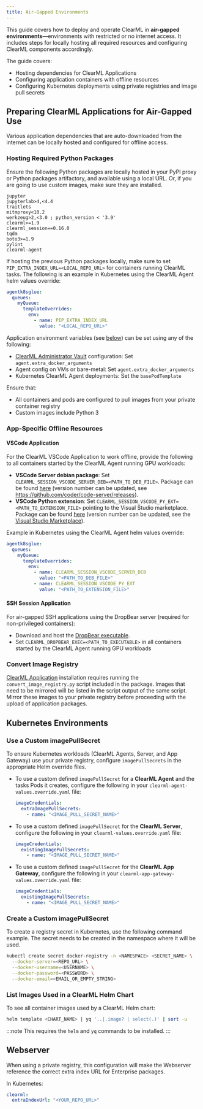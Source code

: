 ```yaml
---
title: Air-Gapped Environments
---
```


This guide covers how to deploy and operate ClearML in **air-gapped environments**—environments with restricted or no 
internet access. It includes steps for locally hosting all required resources and configuring ClearML components accordingly.

The guide covers:

- Hosting dependencies for ClearML Applications
- Configuring application containers with offline resources
- Configuring Kubernetes deployments using private registries and image pull secrets

## Preparing ClearML Applications for Air-Gapped Use

Various application dependencies that are auto-downloaded from the internet can be locally hosted and configured for offline access.

### Hosting Required Python Packages

Ensure the following Python packages are locally hosted in your PyPI proxy or Python packages artifactory, and 
available using a local URL. Or, if you are going to use custom images, make sure they are installed.

```requirements
jupyter
jupyterlab>4,<4.4
traitlets
mitmproxy<10.2
werkzeug>2,<3.0 ; python_version < '3.9'
clearml>=1.9
clearml_session==0.16.0
tqdm
boto3>=1.9
pylint
clearml-agent
```

If hosting the previous Python packages locally, make sure to set `PIP_EXTRA_INDEX_URL=<LOCAL_REPO_URL>` for containers 
running ClearML tasks. The following is an example in Kubernetes using the ClearML Agent helm values override:

```yaml
agentk8sglue:
  queues:
    myQueue:
      templateOverrides:
        env:
          - name: PIP_EXTRA_INDEX_URL
            value: "<LOCAL_REPO_URL>"
```


Application environment variables (see [below](#app-specific-offline-resources)) can be set using any of the following:

- [ClearML Administrator Vault](../../webapp/settings/webapp_settings_admin_vaults.md) configuration: Set `agent.extra_docker_arguments`
- Agent config on VMs or bare-metal: Set `agent.extra_docker_arguments`
- Kubernetes ClearML Agent deployments: Set the `basePodTemplate`

Ensure that:

* All containers and pods are configured to pull images from your private container registry
* Custom images include Python 3


### App-Specific Offline Resources

#### VSCode Application 

For the ClearML VSCode Application to work offline, provide the following to all containers started by the ClearML Agent 
running GPU workloads:

- **VSCode Server debian package**: Set `CLEARML_SESSION_VSCODE_SERVER_DEB=<PATH_TO_DEB_FILE>`. Package can be found [here](https://github.com/coder/code-server/releases/download/v4.96.2/code-server_4.96.2_amd64.deb) 
(version number can be updated, see https://github.com/coder/code-server/releases).
- **VSCode Python extension**: Set `CLEARML_SESSION_VSCODE_PY_EXT=<PATH_TO_EXTENSION_FILE>` pointing to the Visual Studio 
  marketplace. Package can be found [here](https://marketplace.visualstudio.com/_apis/public/gallery/publishers/ms-python/vsextensions/python/2022.12.0/vspackage) 
  (version number can be updated, see the [Visual Studio Marketplace](https://marketplace.visualstudio.com/items?itemName=ms-python.python)).

Example in Kubernetes using the ClearML Agent helm values override:

```yaml
agentk8sglue:
  queues:
    myQueue:
      templateOverrides:
        env:
          - name: CLEARML_SESSION_VSCODE_SERVER_DEB
            value: "<PATH_TO_DEB_FILE>"
          - name: CLEARML_SESSION_VSCODE_PY_EXT
            value: "<PATH_TO_EXTENSION_FILE>"
```

#### SSH Session Application

For air-gapped SSH applications using the DropBear server (required for non-privileged containers):
* Download and host the [DropBear executable](https://github.com/allegroai/dropbear/releases/download/DROPBEAR_CLEARML_2023.02/dropbearmulti). 
* Set `CLEARML_DROPBEAR_EXEC=<PATH_TO_EXECUTABLE>` in all containers started by the ClearML Agent running GPU workloads


### Convert Image Registry

[ClearML Application](apps_k8s.md) installation requires running the `convert_image_registry.py` script
included in the package. Images that need to be mirrored will be listed in the script output of the same script. Mirror these images
to your private registry before proceeding 
with the upload of application packages.

## Kubernetes Environments

### Use a Custom imagePullSecret

To ensure Kubernetes workloads (ClearML Agents, Server, and App Gateway) use your private registry, configure `imagePullSecrets` 
in the appropriate Helm override files.

* To use a custom defined `imagePullSecret` for a **ClearML Agent** and the tasks Pods it creates, configure the following 
  in your `clearml-agent-values.override.yaml` file:

  ```yaml
  imageCredentials:
    extraImagePullSecrets:
      - name: "<IMAGE_PULL_SECRET_NAME>"
  ```

* To use a custom defined `imagePullSecret` for the **ClearML Server**, configure the following in your `clearml-values.override.yaml` file:

  ```yaml
  imageCredentials:
    existingImagePullSecrets:
      - name: "<IMAGE_PULL_SECRET_NAME>"
  ```

* To use a custom defined `imagePullSecret` for the **ClearML App Gateway**, configure the following in your `clearml-app-gateway-values.override.yaml` file:

  ```yaml
  imageCredentials:
    existingImagePullSecrets:
      - name: "<IMAGE_PULL_SECRET_NAME>"
  ```

### Create a Custom imagePullSecret

To create a registry secret in Kubernetes, use the following command example. The secret needs to be created in the namespace where it will be used.

```bash
kubectl create secret docker-registry -n <NAMESPACE> <SECRET_NAME> \
  --docker-server=<REPO_URL> \
  --docker-username=<USERNAME> \
  --docker-password=<PASSWORD> \
  --docker-email=<EMAIL_OR_EMPTY_STRING>
```

### List Images Used in a ClearML Helm Chart

To see all container images used by a ClearML Helm chart:

```bash
helm template <CHART_NAME> | yq '..|.image? | select(.)' | sort -u
```


:::note
This requires the `helm` and `yq` commands to be installed.
:::

## Webserver

When using a private registry, this configuration will make the Webserver reference the correct extra index URL for 
Enterprise packages.

In Kubernetes:

```yaml
clearml:
  extraIndexUrl: "<YOUR_REPO_URL>"
```